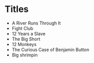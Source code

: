 # Titles

- A River Runs Through It
- Fight Club
- 12 Years a Slave
- The Big Short
- 12 Monkeys
- The Curious Case of Benjamin Button
- Big shrimpin
